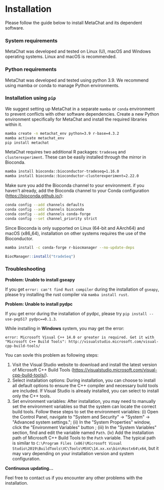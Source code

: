 # Installation

Please follow the guide below to install MetaChat and its dependent software.

### System requirements

MetaChat was developed and tested on Linux (U), macOS and Windows operating systems. Linux and macOS is recommended.

### Python requirements

MetaChat was developed and tested using python 3.9. We recommend using mamba or conda to manage Python environments.

### Installation using `pip`

We suggest setting up MetaChat in a separate `mamba` or `conda` environment to prevent conflicts with other software dependencies. Create a new Python environment specifically for MetaChat and install the required libraries within it.

```sh
mamba create -n metachat_env python=3.9 r-base=4.3.2
mamba activate metachat_env
pip install metachat
```

MetaChat requires two additional R packages: `tradeseq` and `clusterexperiment`. These can be easily installed through the mirror in Bioconda.

```sh
mamba install bioconda::bioconductor-tradeseq=1.16.0
mamba install bioconda::bioconductor-clusterexperiment=2.22.0
```

Make sure you add the Bioconda channel to your environment. if you haven't already, add the Bioconda channel to your Conda configuration (https://bioconda.github.io/):

```sh
conda config --add channels defaults
conda config --add channels bioconda
conda config --add channels conda-forge
conda config --set channel_priority strict
```

Since Bioconda is only supported on Linux (64-bit and AArch64) and macOS (x86_64), installation on other systems requires the use of the Bioconductor.

```sh
mamba install -c conda-forge r-biocmanager --no-update-deps
```
```R
BiocManager::install("tradeSeq")
```

### Troubleshooting

**Problem: Unable to install gseapy**

If you get `error: can't find Rust compiler` during the installation of ``gseapy``, please try installing the rust compiler via `mamba install rust`.

**Problem: Unable to install pydpc**

If you get error during the installation of pydpc, please try `pip install --use-pep517 pydpc==0.1.3`.

While installing in **Windows** system, you may get the error:

```
error: Microsoft Visual C++ 14.0 or greater is required. Get it with "Microsoft C++ Build Tools": http://visualstudio.microsoft.com/visual-cpp-build-tools/
```

You can sovle this problem as following steps:

1. Visit the Visual Studio website to download and install the latest version of Microsoft C++ Build Tools (https://visualstudio.microsoft.com/visual-cpp-build-tools/).
2. Select installation options: During installation, you can choose to install all default options to ensure the C++ compiler and necessary build tools are included. If Visual Studio is already installed, you can select to install only the C++ tools.
3. Set environment variables: After installation, you may need to manually set the environment variables so that the system can locate the correct build tools. Follow these steps to set the environment variables: (i) Open the Control Panel, navigate to "System and Security" -> "System" -> "Advanced system settings."; (ii) In the "System Properties" window, click the "Environment Variables" button ; (iii) In the "System Variables" section, find and edit the variable named `Path`. (iv) Add the installation path of Microsoft C++ Build Tools to the `Path` variable. The typical path is similar to `C:\Program Files (x86)\Microsoft Visual Studio\2019\BuildTools\VC\Tools\MSVC\14.xx.xx\bin\Hostx64\x64`, but it may vary depending on your installation version and system configuration.

**Continuous updating...**

Feel free to contact us if you encounter any other problems with the installation.
